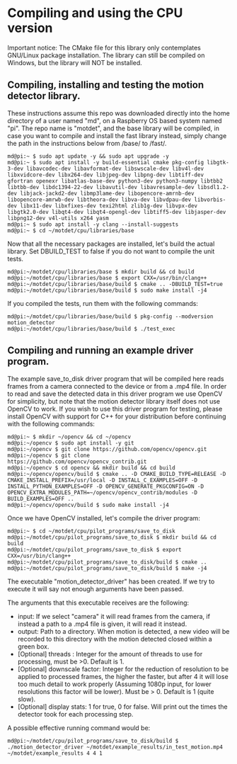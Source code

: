 # Compiling and using the CPU version

Important notice: The CMake file for this library only contemplates GNU/Linux package installation. The library can still be compiled on Windows, but the library will NOT be installed.
 
## Compiling, installing and testing the motion detector library.

These instructions assume this repo was downloaded directly into the home directory of a user named "md", on a Raspberry OS based system named "pi". The repo name is "motdet", and the base library will be compiled, in case you want to compile and install the fast library instead, simply change the path in the instructions below from /base/ to /fast/.

```console
md@pi:~ $ sudo apt update -y && sudo apt upgrade -y
md@pi:~ $ sudo apt install -y build-essential cmake pkg-config libgtk-3-dev libavcodec-dev libavformat-dev libswscale-dev libv4l-dev libxvidcore-dev libx264-dev libjpeg-dev libpng-dev libtiff-dev gfortran openexr libatlas-base-dev python3-dev python3-numpy libtbb2 libtbb-dev libdc1394-22-dev libavutil-dev libavresample-dev libsdl1.2-dev libjack-jackd2-dev libmp3lame-dev libopencore-amrnb-dev libopencore-amrwb-dev libtheora-dev libva-dev libvdpau-dev libvorbis-dev libx11-dev libxfixes-dev texi2html zlib1g-dev libvpx-dev libgtk2.0-dev libqt4-dev libqt4-opengl-dev libtiff5-dev libjasper-dev libpng12-dev v4l-utils x264 yasm
md@pi:~ $ sudo apt install -y clang --install-suggests
md@pi:~ $ cd ~/motdet/cpu/libraries/base
```

Now that all the necessary packages are installed, let's build the actual library. Set DBUILD_TEST to false if you do not want to compile the unit tests.

```console
md@pi:~/motdet/cpu/libraries/base $ mkdir build && cd build
md@pi:~/motdet/cpu/libraries/base $ export CXX=/usr/bin/clang++
md@pi:~/motdet/cpu/libraries/base/build $ cmake .. -DBUILD_TEST=true
md@pi:~/motdet/cpu/libraries/base/build $ sudo make install -j4
```

If you compiled the tests, run them with the following commands:

```console
md@pi:~/motdet/cpu/libraries/base/build $ pkg-config --modversion motion_detector
md@pi:~/motdet/cpu/libraries/base/build $ ./test_exec
```

## Compiling and running an example driver program.

The example save_to_disk driver program that will be compiled here reads frames from a camera connected to the device or from a .mp4 file.
In order to read and save the detected data in this driver program we use OpenCV for simplicity, but note that the motion detector library itself does not use OpenCV to work.
If you wish to use this driver program for testing, please install OpenCV with support for C++ for your distribution before continuing with the following commands:

```console
md@pi:~ $ mkdir ~/opencv && cd ~/opencv
md@pi:~/opencv $ sudo apt install -y git
md@pi:~/opencv $ git clone https://github.com/opencv/opencv.git
md@pi:~/opencv $ git clone https://github.com/opencv/opencv_contrib.git
md@pi:~/opencv $ cd opencv && mkdir build && cd build
md@pi:~/opencv/opencv/build $ cmake .. -D CMAKE_BUILD_TYPE=RELEASE -D CMAKE_INSTALL_PREFIX=/usr/local -D INSTALL_C_EXAMPLES=OFF -D INSTALL_PYTHON_EXAMPLES=OFF -D OPENCV_GENERATE_PKGCONFIG=ON -D OPENCV_EXTRA_MODULES_PATH=~/opencv/opencv_contrib/modules -D BUILD_EXAMPLES=OFF ..
md@pi:~/opencv/opencv/build $ sudo make install -j4
```

Once we have OpenCV installed, let's compile the driver program:
```console
md@pi:~ $ cd ~/motdet/cpu/pilot_programs/save_to_disk
md@pi:~/motdet/cpu/pilot_programs/save_to_disk $ mkdir build && cd build
md@pi:~/motdet/cpu/pilot_programs/save_to_disk $ export CXX=/usr/bin/clang++
md@pi:~/motdet/cpu/pilot_programs/save_to_disk/build $ cmake ..
md@pi:~/motdet/cpu/pilot_programs/save_to_disk/build $ make -j4
```
The executable "motion_detector_driver" has been created.
If we try to execute it will say not enough arguments have been passed.

The arguments that this executable receives are the following:
 * input: If we select "camera" it will read frames from the camera, if instead a path to a .mp4 file is given, it will read it instead.
 * output: Path to a directory. When motion is detected, a new video will be recorded to this directory with the motion detected closed within a green box.
 * [Optional] threads : Integer for the amount of threads to use for processing, must be >0. Default is 1.
 * [Optional] downscale factor: Integer for the reduction of resolution to be applied to processed frames, the higher the faster, but after 4 it will lose too much detail to work properly (Assuming 1080p input, for lower resolutions this factor will be lower). Must be > 0. Default is 1 (quite slow).
 * [Optional] display stats: 1 for true, 0 for false. Will print out the times the detector took for each processing step.
 
 A possible effective running command would be:
 ```console
 md@pi:~/motdet/cpu/pilot_programs/save_to_disk/build $ ./motion_detector_driver ~/motdet/example_results/in_test_motion.mp4 ~/motdet/example_results 4 4 1 
 ```
 